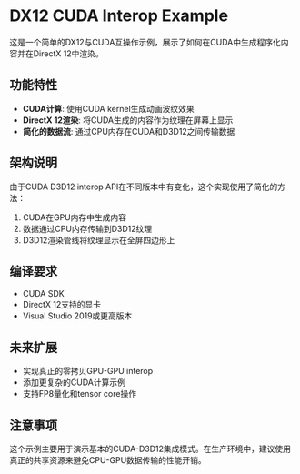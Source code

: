 # DX12 CUDA Interop Example

这是一个简单的DX12与CUDA互操作示例，展示了如何在CUDA中生成程序化内容并在DirectX 12中渲染。

## 功能特性

- **CUDA计算**: 使用CUDA kernel生成动画波纹效果
- **DirectX 12渲染**: 将CUDA生成的内容作为纹理在屏幕上显示
- **简化的数据流**: 通过CPU内存在CUDA和D3D12之间传输数据

## 架构说明

由于CUDA D3D12 interop API在不同版本中有变化，这个实现使用了简化的方法：

1. CUDA在GPU内存中生成内容
2. 数据通过CPU内存传输到D3D12纹理
3. D3D12渲染管线将纹理显示在全屏四边形上

## 编译要求

- CUDA SDK
- DirectX 12支持的显卡
- Visual Studio 2019或更高版本

## 未来扩展

- 实现真正的零拷贝GPU-GPU interop
- 添加更复杂的CUDA计算示例
- 支持FP8量化和tensor core操作

## 注意事项

这个示例主要用于演示基本的CUDA-D3D12集成模式。在生产环境中，建议使用真正的共享资源来避免CPU-GPU数据传输的性能开销。